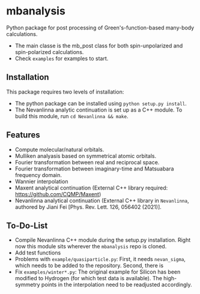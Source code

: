 mbanalysis
===================

Python package for post processing of Green's-function-based many-body calculations. 
* The main classe is the mb_post class for both spin-unpolarized and spin-polarized calculations. 
* Check `examples` for examples to start. 
  
Installation
----------
This package requires two levels of installation:
* The python package can be installed using `python setup.py install`.
* The Nevanlinna analytic continuation is set up as a C++ module. To build this module, run `cd Nevanlinna && make`.

Features
----------
* Compute molecular/natural orbitals.
* Mulliken analyasis based on symmetrical atomic orbitals.
* Fourier transformation between real and reciprocal space.
* Fourier transformation between imaginary-time and Matsuabara frequency domain.
* Wannier interpolation
* Maxent analytical continuation (External C++ library required: https://github.com/CQMP/Maxent) 
* Nevanlinna analytical continuation (External C++ library in `Nevanlinna`, authored by Jiani Fei [Phys. Rev. Lett. 126, 056402 (2021)].

To-Do-List
-----------
* Compile Nevanlinna C++ module during the setup.py installation. Right now this module sits wherever the `mbanalysis` repo is cloned.
* Add test functions
* Problems with `example/quasiparticle.py`: First, it needs `nevan_sigma`, which needs to be added to the repository. Second, there is 
* Fix `examples/winter*.py`: The original example for Silicon has been modified to Hydrogen (for which test data is available). The high-symmetry points in the interpolation need to be readjusted accordingly.